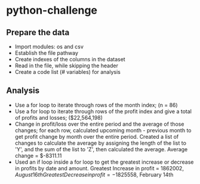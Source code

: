 # python-challenge

## Prepare the data
* Import modules:  os and csv
* Establish the file pathway
* Create indexes of the columns in the dataset
* Read in the file, while skipping the header
* Create a code list (# variables) for analysis

## Analysis
* Use a for loop to iterate through rows of the month index; (n = 86)
* Use a for loop to iterate through rows of the profit index and give a total of profits and losses; ($22,564,198)
* Change in profit/loss over the entire period and the average of those changes; for each row, calculated upcoming month - previous month to get profit change by month over the entire period. Created a list of changes to calculate the average by assigning the length of the list to 'Y', and the sum of the list to 'Z', then calculated the average.
Average change = $-8311.11
* Used an if loop inside a for loop to get the greatest increase or decrease in profits by date and amount.
Greatest Increase in profit = $1862002, August 16th
Greatest Decrease in profit = -$1825558, February 14th
